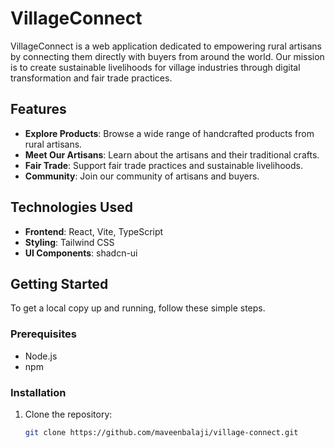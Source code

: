 # VillageConnect

VillageConnect is a web application dedicated to empowering rural artisans by connecting them directly with buyers from around the world. Our mission is to create sustainable livelihoods for village industries through digital transformation and fair trade practices.

## Features

- **Explore Products**: Browse a wide range of handcrafted products from rural artisans.
- **Meet Our Artisans**: Learn about the artisans and their traditional crafts.
- **Fair Trade**: Support fair trade practices and sustainable livelihoods.
- **Community**: Join our community of artisans and buyers.

## Technologies Used

- **Frontend**: React, Vite, TypeScript
- **Styling**: Tailwind CSS
- **UI Components**: shadcn-ui

## Getting Started

To get a local copy up and running, follow these simple steps.

### Prerequisites

- Node.js
- npm

### Installation

1. Clone the repository:
   ```sh
   git clone https://github.com/maveenbalaji/village-connect.git



